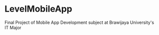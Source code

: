 # LevelMobileApp
Final Project of Mobile App Development subject at Brawijaya University's IT Major
